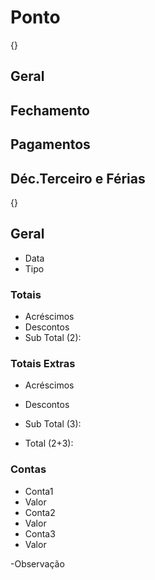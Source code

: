 # Ponto

{}


## Geral

## Fechamento

## Pagamentos

## Déc.Terceiro e Férias

{}

## Geral
- Data
- Tipo

### Totais
- Acréscimos
- Descontos
- Sub Total (2):

### Totais Extras
- Acréscimos
- Descontos
- Sub Total (3):

- Total (2+3):

### Contas
- Conta1
- Valor
- Conta2
- Valor
- Conta3
- Valor

-Observação
